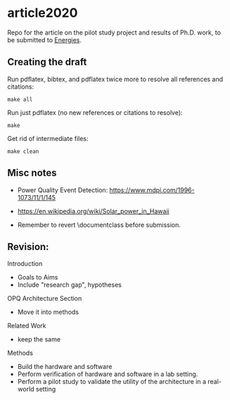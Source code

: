 # article2020

Repo for the article on the pilot study project and results of Ph.D. work, to be submitted to [Energies](https://www.mdpi.com/journal/energies).

## Creating the draft

Run pdflatex, bibtex, and pdflatex twice more to resolve all references and citations:
```
make all
```

Run just pdflatex (no new references or citations to resolve):

```
make
```

Get rid of intermediate files:

```
make clean
```


## Misc notes

* Power Quality Event Detection: https://www.mdpi.com/1996-1073/11/1/145

* https://en.wikipedia.org/wiki/Solar_power_in_Hawaii

* Remember to revert \documentclass before submission.

## Revision:

Introduction
  * Goals to Aims
  * Include "research gap", hypotheses

OPQ Architecture Section
  * Move it into methods

Related Work
  * keep the same

Methods
  * Build the hardware and software
  * Perform verification of hardware and software in a lab setting.
  * Perform a pilot study to validate the utility of the architecture in a real-world setting

